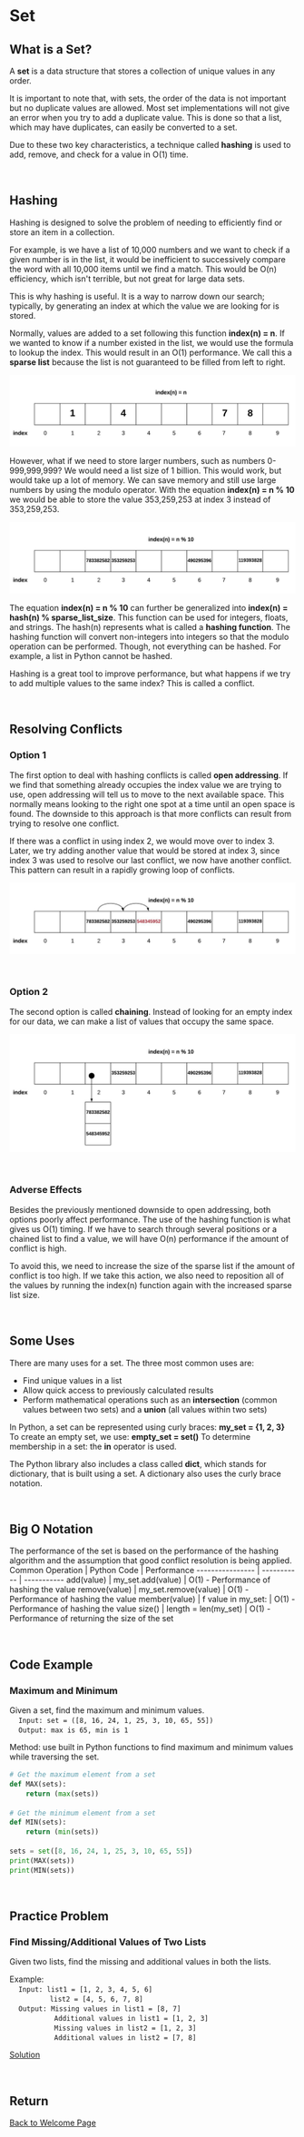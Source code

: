 # Set

## What is a Set?
A **set** is a data structure that stores a collection of unique values in any order. 

It is important to note that, with sets, the order of the data is not important but no duplicate values are allowed. Most set implementations will not give an error when you try to add a duplicate value. This is done so that a list, which may have duplicates, can easily be converted to a set. 

Due to these two key characteristics, a technique called **hashing** is used to add, remove, and check for a value in O(1) time.

</br>

## Hashing
Hashing is designed to solve the problem of needing to efficiently find or store an item in a collection.

For example, is we have a list of 10,000 numbers and we want to check if a given number is in the list, it would be inefficient to successively compare the word with all 10,000 items until we find a match. This would be O(n) efficiency, which isn't terrible, but not great for large data sets.

This is why hashing is useful. It is a way to narrow down our search; typically, by generating an index at which the value we are looking for is stored.

Normally, values are added to a set following this function **index(n) = n**. If we wanted to know if a number existed in the list, we would use the formula to lookup the index. This would result in an O(1) performance. We call this a **sparse list** because the list is not guaranteed to be filled from left to right.

![1 digit set](set_1digit.jpeg)

However, what if we need to store larger numbers, such as numbers 0-999,999,999? We would need a list size of 1 billion. This would work, but would take up a lot of memory. We can save memory and still use large numbers by using the modulo operator. With the equation **index(n) = n % 10** we would be able to store the value 353,259,253 at index 3 instead of 353,259,253.

![10 digit set](set_10digit.jpeg)

The equation **index(n) = n % 10** can further be generalized into **index(n) = hash(n) % sparse_list_size**. This function can be used for integers, floats, and strings. The hash(n) represents what is called a **hashing function**. The hashing function will convert non-integers into integers so that the modulo operation can be performed. Though, not everything can be hashed. For example, a list in Python cannot be hashed.

Hashing is a great tool to improve performance, but what happens if we try to add multiple values to the same index? This is called a conflict.

</br>

## Resolving Conflicts
### Option 1
The first option to deal with hashing conflicts is called **open addressing**. If we find that something already occupies the index value we are trying to use, open addressing will tell us to move to the next available space. This normally means looking to the right one spot at a time until an open space is found. The downside to this approach is that more conflicts can result from trying to resolve one conflict.

If there was a conflict in using index 2, we would move over to index 3. Later, we try adding another value that would be stored at index 3, since index 3 was used to resolve our last conflict, we now have another conflict. This pattern can result in a rapidly growing loop of conflicts.

![open addressing](set_10digit_open_addressing.jpeg)

</br>

### Option 2
The second option is called **chaining**. Instead of looking for an empty index for our data, we can make a list of values that occupy the same space.

![chaining](set_10digit_chaining.jpeg)

</br>

### Adverse Effects
Besides the previously mentioned downside to open addressing, both options poorly affect performance. The use of the hashing function is what gives us O(1) timing. If we have to search through several positions or a chained list to find a value, we will have O(n) performance if the amount of conflict is high.

To avoid this, we need to increase the size of the sparse list if the amount of conflict is too high. If we take this action, we also need to reposition all of the values by running the index(n) function again with the increased sparse list size.

</br>

## Some Uses
There are many uses for a set. The three most common uses are:
* Find unique values in a list
* Allow quick access to previously calculated results
* Perform mathematical operations such as an **intersection** (common values between two sets) and a **union** (all values within two sets)

In Python, a set can be represented using curly braces: **my_set = {1, 2, 3}** To create an empty set, we use: **empty_set = set()** To determine membership in a set: the **in** operator is used.

The Python library also includes a class called **dict**, which stands for dictionary, that is built using a set. A dictionary also uses the curly brace notation.

</br>

## Big O Notation
The performance of the set is based on the performance of the hashing algorithm and the assumption that good conflict resolution is being applied.
Common Operation | Python Code | Performance
---------------- | ----------- | -----------
add(value) | my_set.add(value) | O(1) - Performance of hashing the value
remove(value) | my_set.remove(value) | O(1) - Performance of hashing the value
member(value) | f value in my_set: | O(1) - Performance of hashing the value
size() | length = len(my_set) | O(1) - Performance of returning the size of the set

</br>

## Code Example
### Maximum and Minimum
Given a set, find the maximum and minimum values. \
&nbsp;&nbsp;&nbsp;&nbsp;`Input: set = ([8, 16, 24, 1, 25, 3, 10, 65, 55])` \
&nbsp;&nbsp;&nbsp;&nbsp;`Output: max is 65, min is 1`

Method: use built in Python functions to find maximum and minimum values while traversing the set.

```python
# Get the maximum element from a set
def MAX(sets):
    return (max(sets))

# Get the minimum element from a set
def MIN(sets):
    return (min(sets))
     
sets = set([8, 16, 24, 1, 25, 3, 10, 65, 55])
print(MAX(sets))
print(MIN(sets))
```
</br>

## Practice Problem
### Find Missing/Additional Values of Two Lists
Given two lists, find the missing and additional values in both the lists.

Example: \
&nbsp;&nbsp;&nbsp;&nbsp;`Input: list1 = [1, 2, 3, 4, 5, 6]` \
&nbsp;&nbsp;&nbsp;&nbsp;&nbsp;&nbsp;&nbsp;&nbsp;&nbsp;&nbsp;&nbsp;&nbsp;&nbsp;&nbsp;&nbsp;&nbsp;&nbsp;&nbsp;`list2 = [4, 5, 6, 7, 8]` \
&nbsp;&nbsp;&nbsp;&nbsp;`Output: Missing values in list1 = [8, 7]` \
&nbsp;&nbsp;&nbsp;&nbsp;&nbsp;&nbsp;&nbsp;&nbsp;&nbsp;&nbsp;&nbsp;&nbsp;&nbsp;&nbsp;&nbsp;&nbsp;&nbsp;&nbsp;&nbsp;&nbsp;`Additional values in list1 = [1, 2, 3]` \
&nbsp;&nbsp;&nbsp;&nbsp;&nbsp;&nbsp;&nbsp;&nbsp;&nbsp;&nbsp;&nbsp;&nbsp;&nbsp;&nbsp;&nbsp;&nbsp;&nbsp;&nbsp;&nbsp;&nbsp;`Missing values in list2 = [1, 2, 3]` \
&nbsp;&nbsp;&nbsp;&nbsp;&nbsp;&nbsp;&nbsp;&nbsp;&nbsp;&nbsp;&nbsp;&nbsp;&nbsp;&nbsp;&nbsp;&nbsp;&nbsp;&nbsp;&nbsp;&nbsp;`Additional values in list2 = [7, 8]`

[Solution](miss_add_solution.py)

</br>

## Return
[Back to Welcome Page](0_welcome.md)
